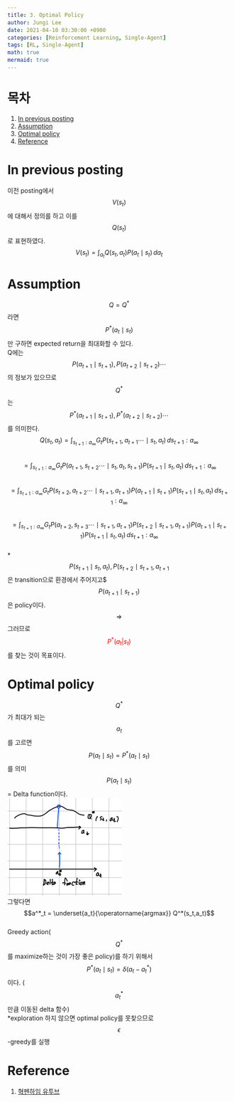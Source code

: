 ```yaml
---
title: 3. Optimal Policy
author: Jungi Lee
date: 2021-04-10 03:30:00 +0900
categories: [Reinforcement Learning, Single-Agent]
tags: [RL, Single-Agent]
math: true
mermaid: true
---
```

# 목차  
1. [In previous posting](#in-previous-posting)  
1. [Assumption](#assumption)  
1. [Optimal policy](#optimal-policy)  
1. [Reference](#reference)

# In previous posting   
이전 posting에서 $$V(s_t)$$에 대해서 정의를 하고 이를 $$Q(s_t)$$로 표현하였다.  
$$V(s_t) = \int_{a_t} Q(s_t,a_t)P(a_t \mid s_t) \, da_t$$  

# Assumption   
$$Q=Q^*$$라면 $$P^*(a_t \mid s_t)$$만 구하면 expected return을 최대화할 수 있다.  
Q에는 $$P(a_{t+1} \mid s_{t+1}), P(a_{t+2} \mid s_{t+2}) \cdots$$의 정보가 있으므로 $$Q^*$$는 $$P^*(a_{t+1} \mid s_{t+1}), P^*(a_{t+2} \mid s_{t+2}) \cdots$$를 의미한다.  
$$Q(s_t,a_t) = \int_{s_{t+1}:a_{\infty}} G_t P(s_{t+1},a_{t+1} \cdots \mid s_t, a_t) \,ds_{t+1}:a_{\infty}$$  
$$= \int_{s_{t+1}:a_{\infty}} G_t P(a_{t+1},s_{t+2} \cdots \mid s_t, a_t,s_{t+1})P(s_{t+1} \mid s_t,a_t) \,ds_{t+1}:a_{\infty}$$  
$$= \int_{s_{t+1}:a_{\infty}} G_t P(s_{t+2},a_{t+2} \cdots \mid s_{t+1},a_{t+1})P(a_{t+1} \mid s_{t+1}) P(s_{t+1} \mid s_t,a_t) \,ds_{t+1}:a_{\infty}$$  
$$= \int_{s_{t+1}:a_{\infty}} G_t P(a_{t+2},s_{t+3} \cdots \mid s_{t+1}, a_{t+1})P(s_{t+2} \mid s_{t+1},a_{t+1}) P(a_{t+1} \mid s_{t+1}) P(s_{t+1} \mid s_t,a_t) \,ds_{t+1}:a_{\infty}$$  
*$$P(s_{t+1} \mid s_t, a_t), P(s_{t+2} \mid s_{t+1}, a_{t+1}$$은 transition으로 환경에서 주어지고$ $$P(a_{t+1} \mid s_{t+1})$$은 policy이다.  
$$\Rightarrow$$ 그러므로 <span style="color:red">$$P^*(a_t|s_t)$$</span>를 찾는 것이 목표이다.

# Optimal policy  
$$Q^*$$가 최대가 되는 $$a_t$$를 고르면 $$P(a_t \mid s_t) = P^*(a_t \mid s_t)$$를 의미  
$$P(a_t \mid s_t)$$= Delta function이다.  
![Figure1][delta function]  
그렇다면 $$a^*_t = \underset{a_t}{\operatorname{argmax}} Q^*(s_t,a_t)$$  
Greedy action($$Q^*$$를 maximize하는 것이 가장 좋은 policy)를 하기 위해서 $$P^*(a_t \mid s_t) = \delta (a_t-a^*_t)$$이다. ($$a^*_t$$만큼 이동된 delta 함수)  
*exploration 하지 않으면 optimal policy를 못찾으므로  $$\epsilon$$-greedy를 실행

# Reference
1. [혁펜하임 유투브][혁펜하임 유투브]

[혁펜하임 유투브]: https://www.youtube.com/watch?v=cvctS4xWSaU&list=PL_iJu012NOxehE8fdF9me4TLfbdv3ZW8g  
[delta function]: /assets/img/Single-agent/delta_function.png

